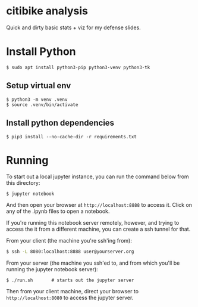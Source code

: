# citibike analysis
Quick and dirty basic stats + viz for my defense slides.

# Install Python

```
$ sudo apt install python3-pip python3-venv python3-tk
```

## Setup virtual env

```
$ python3 -m venv .venv
$ source .venv/bin/activate
```

## Install python dependencies

```
$ pip3 install --no-cache-dir -r requirements.txt
```

# Running
To start out a local jupyter instance, you can run the command below from this
directory:

```
$ jupyter notebook
```

And then open your browser at `http://localhost:8888` to access it. Click on any of the .ipynb files to open a notebook.

If you're running this notebook server remotely, however, and trying to access the
it from a different machine, you can create a ssh tunnel for that.

From your client (the machine you're ssh'ing from):
```bash
$ ssh -L 8080:localhost:8888 user@yourserver.org
```

From your server (the machine you ssh'ed to, and from which you'll be running
the jupyter notebook server):
```
$ ./run.sh       # starts out the jupyter server
```

Then from your client machine, direct your browser to `http://localhost:8080`
to access the jupyter server.
